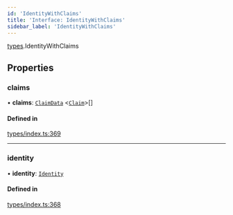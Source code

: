 ```yaml
---
id: 'IdentityWithClaims'
title: 'Interface: IdentityWithClaims'
sidebar_label: 'IdentityWithClaims'
---
```


[types](../../../modules/Types/Types.md).IdentityWithClaims

## Properties

### claims

• **claims**: [`ClaimData`](../ClaimData/ClaimData.md) \<[`Claim`](../../../modules/Types/Types.md#claim)\>[]

#### Defined in

[types/index.ts:369](https://github.com/PolymeshAssociation/polymesh-sdk/blob/adcc38781/src/types/index.ts#L369)

---

### identity

• **identity**: [`Identity`](../../../classes/API/Entities/Identity/Identity.md)

#### Defined in

[types/index.ts:368](https://github.com/PolymeshAssociation/polymesh-sdk/blob/adcc38781/src/types/index.ts#L368)
